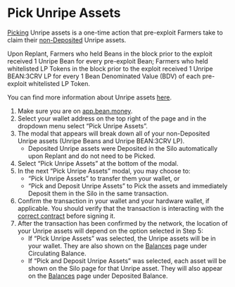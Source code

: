 # Pick Unripe Assets

[Picking](../../additional-resources/glossary.md#pick) Unripe assets is a one-time action that pre-exploit Farmers take to claim their [non-Deposited](../../additional-resources/asset-states.md) Unripe assets.

Upon Replant, Farmers who held Beans in the block prior to the exploit received 1 Unripe Bean for every pre-exploit Bean; Farmers who held whitelisted LP Tokens in the block prior to the exploit received 1 Unripe BEAN:3CRV LP for every 1 Bean Denominated Value (BDV) of each pre-exploit whitelisted LP Token.

You can find more information about Unripe assets [here](../../farm/barn.md#unripe-assets).

1. Make sure you are on [app.bean.money](https://app.bean.money/).
2. Select your wallet address on the top right of the page and in the dropdown menu select “Pick Unripe Assets”.
3. The modal that appears will break down all of your non-Deposited Unripe assets (Unripe Beans and Unripe BEAN:3CRV LP).&#x20;
   * Deposited Unripe assets were Deposited in the Silo automatically upon Replant and do not need to be Picked.
4. Select “Pick Unripe Assets” at the bottom of the modal.
5. In the next “Pick Unripe Assets” modal, you may choose to:&#x20;
   * “Pick Unripe Assets” to transfer them your wallet, or
   * “Pick and Deposit Unripe Assets” to Pick the assets and immediately Deposit them in the Silo in the same transaction.
6. Confirm the transaction in your wallet and your hardware wallet, if applicable. You should verify that the transaction is interacting with the [correct contract](../../additional-resources/contracts.md) before signing it.
7. After the transaction has been confirmed by the network, the location of your Unripe assets will depend on the option selected in Step 5:&#x20;
   * If “Pick Unripe Assets” was selected, the Unripe assets will be in your wallet. They are also shown on the [Balances](https://app.bean.money/#/balances) page under Circulating Balance.
   * If “Pick and Deposit Unripe Assets” was selected, each asset will be shown on the Silo page for that Unripe asset. They will also appear on the [Balances](https://app.bean.money/#/balances) page under Deposited Balance.
